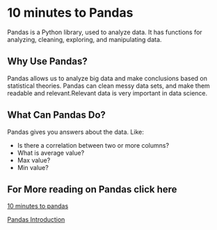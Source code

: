# 10 minutes to Pandas

Pandas is a Python library, used to analyze data. It has functions for analyzing, cleaning, exploring, and manipulating data.

## Why Use Pandas?

Pandas allows us to analyze big data and make conclusions based on statistical theories. Pandas can clean messy data sets, and make them readable and relevant.Relevant data is very important in data science.

## What Can Pandas Do?

Pandas gives you answers about the data. Like:

* Is there a correlation between two or more columns?
* What is average value?
* Max value?
* Min value?

## For More reading on Pandas click here

[10 minutes to pandas](https://pandas.pydata.org/pandas-docs/stable/user_guide/10min.html#minutes-to-pandas)

[Pandas Introduction](https://www.w3schools.com/python/pandas/pandas_intro.asp)